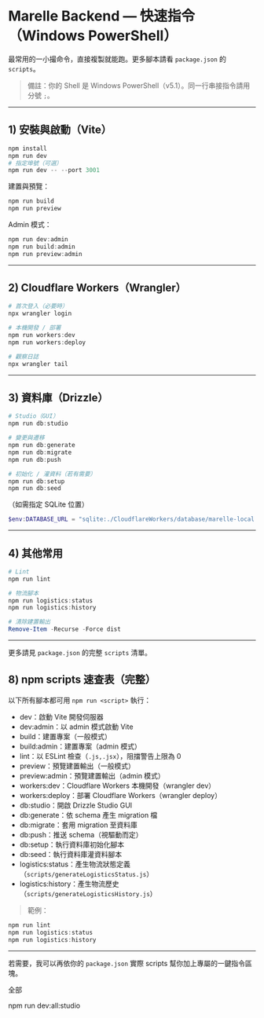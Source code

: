 # Marelle Backend — 快速指令（Windows PowerShell）

最常用的一小撮命令，直接複製就能跑。更多腳本請看 `package.json` 的 `scripts`。

> 備註：你的 Shell 是 Windows PowerShell（v5.1）。同一行串接指令請用分號 `;`。

---

## 1) 安裝與啟動（Vite）

```powershell
npm install
npm run dev
# 指定埠號（可選）
npm run dev -- --port 3001
```

建置與預覽：

```powershell
npm run build
npm run preview
```

Admin 模式：

```powershell
npm run dev:admin
npm run build:admin
npm run preview:admin
```

---

## 2) Cloudflare Workers（Wrangler）

```powershell
# 首次登入（必要時）
npx wrangler login

# 本機開發 / 部署
npm run workers:dev
npm run workers:deploy

# 觀察日誌
npx wrangler tail
```

---

## 3) 資料庫（Drizzle）

```powershell
# Studio（GUI）
npm run db:studio

# 變更與遷移
npm run db:generate
npm run db:migrate
npm run db:push

# 初始化 / 灌資料（若有需要）
npm run db:setup
npm run db:seed
```

（如需指定 SQLite 位置）

```powershell
$env:DATABASE_URL = "sqlite:./CloudflareWorkers/database/marelle-local.db"; npx drizzle-kit studio
```

---

## 4) 其他常用

```powershell
# Lint
npm run lint

# 物流腳本
npm run logistics:status
npm run logistics:history

# 清除建置輸出
Remove-Item -Recurse -Force dist
```

---

更多請見 `package.json` 的完整 `scripts` 清單。

## 8) npm scripts 速查表（完整）

以下所有腳本都可用 `npm run <script>` 執行：

- dev：啟動 Vite 開發伺服器
- dev:admin：以 admin 模式啟動 Vite
- build：建置專案（一般模式）
- build:admin：建置專案（admin 模式）
- lint：以 ESLint 檢查（`.js,.jsx`），阻擋警告上限為 0
- preview：預覽建置輸出（一般模式）
- preview:admin：預覽建置輸出（admin 模式）
- workers:dev：Cloudflare Workers 本機開發（wrangler dev）
- workers:deploy：部署 Cloudflare Workers（wrangler deploy）
- db:studio：開啟 Drizzle Studio GUI
- db:generate：依 schema 產生 migration 檔
- db:migrate：套用 migration 至資料庫
- db:push：推送 schema（視驅動而定）
- db:setup：執行資料庫初始化腳本
- db:seed：執行資料庫灌資料腳本
- logistics:status：產生物流狀態定義（`scripts/generateLogisticsStatus.js`）
- logistics:history：產生物流歷史（`scripts/generateLogisticsHistory.js`）

> 範例：

```powershell
npm run lint
npm run logistics:status
npm run logistics:history
```

---

若需要，我可以再依你的 `package.json` 實際 scripts 幫你加上專屬的一鍵指令區塊。


全部

npm run dev:all:studio
